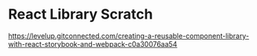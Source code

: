 # React Library Scratch

https://levelup.gitconnected.com/creating-a-reusable-component-library-with-react-storybook-and-webpack-c0a30076aa54
